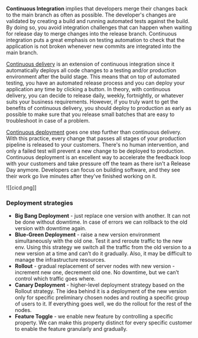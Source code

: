 **Continuous Integration** implies that developers merge their changes back to the main branch as often as possible. The developer's changes are validated by creating a build and running automated tests against the build. By doing so, you avoid integration challenges that can happen when waiting for release day to merge changes into the release branch. Continuous integration puts a great emphasis on testing automation to check that the application is not broken whenever new commits are integrated into the main branch.

[Continuous delivery](https://www.atlassian.com/continuous-delivery) is an extension of continuous integration since it automatically deploys all code changes to a testing and/or production environment after the build stage. This means that on top of automated testing, you have an automated release process and you can deploy your application any time by clicking a button. In theory, with continuous delivery, you can decide to release daily, weekly, fortnightly, or whatever suits your business requirements. However, if you truly want to get the benefits of continuous delivery, you should deploy to production as early as possible to make sure that you release small batches that are easy to troubleshoot in case of a problem.

[Continuous deployment](https://www.atlassian.com/continuous-delivery/continuous-deployment) goes one step further than continuous delivery. With this practice, every change that passes all stages of your production pipeline is released to your customers. There's no human intervention, and only a failed test will prevent a new change to be deployed to production. Continuous deployment is an excellent way to accelerate the feedback loop with your customers and take pressure off the team as there isn't a Release Day anymore. Developers can focus on building software, and they see their work go live minutes after they've finished working on it.

![[cicd.png]]
### Deployment strategies

- **Big Bang Deployment** - just replace one version with another. It can not be done without downtime. In case of errors we can rollback to the old version with downtime again.
- **Blue-Green Deployment** - raise a new version environment simultaneously with the old one. Test it and reroute traffic to the new env. Using this strategy we switch all the traffic from the old version to a new version at a time and can’t do it gradually. Also, it may be difficult to manage the infrastructure resources.
- **Rollout** - gradual replacement of server nodes with new version - increment new one, decrement old one. No downtime, but we can’t control which traffic goes where.
- **Canary Deployment** - higher-level deployment strategy based on the Rollout strategy. The idea behind it is a deployment of the new version only for specific preliminary chosen nodes and routing a specific group of users to it. If everything goes well, we do the rollout for the rest of the nodes.
- **Feature Toggle** - we enable new feature by controlling a specific property. We can make this property distinct for every specific customer to enable the feature granularly and gradually.
